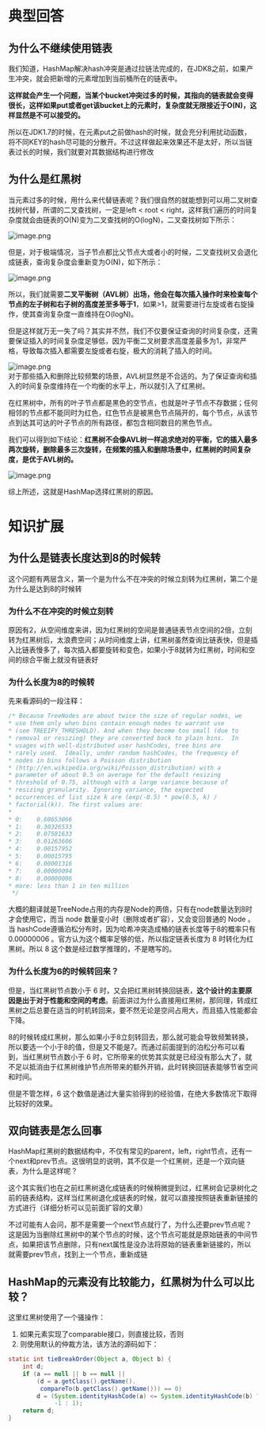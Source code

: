 # 典型回答
## 为什么不继续使用链表

我们知道，HashMap解决hash冲突是通过拉链法完成的，在JDK8之前，如果产生冲突，就会把新增的元素增加到当前桶所在的链表中。

**这样就会产生一个问题，当某个bucket冲突过多的时候，其指向的链表就会变得很长，这样如果put或者get该bucket上的元素时，复杂度就无限接近于O(N)，这样显然是不可以接受的。**

所以在JDK1.7的时候，在元素put之前做hash的时候，就会充分利用扰动函数，将不同KEY的hash尽可能的分散开。不过这样做起来效果还不是太好，所以当链表过长的时候，我们就要对其数据结构进行修改

## 为什么是红黑树

当元素过多的时候，用什么来代替链表呢？我们很自然的就能想到可以用二叉树查找树代替，所谓的二叉查找树，一定是left < root < right，这样我们遍历的时间复杂度就会由链表的O(N)变为二叉查找树的O(logN)，二叉查找树如下所示：

![image.png](https://cdn.nlark.com/yuque/0/2022/png/719664/1668933021439-3f3fcfbf-16cd-4f3f-9047-a21c856596d7.png#averageHue=%23f8fbf8&clientId=u4b0454fe-7b3e-4&from=paste&height=203&id=u735a975d&originHeight=406&originWidth=816&originalType=binary&ratio=1&rotation=0&showTitle=false&size=113862&status=done&style=none&taskId=uc4ae068b-437e-4875-bdeb-be3e348606b&title=&width=408)

但是，对于极端情况，当子节点都比父节点大或者小的时候，二叉查找树又会退化成链表，查询复杂度会重新变为O(N)，如下所示：

![image.png](https://cdn.nlark.com/yuque/0/2022/png/719664/1668933119478-0745c9b5-270f-4f81-8282-2905667a69bc.png#averageHue=%23fefefe&clientId=u4b0454fe-7b3e-4&from=paste&height=303&id=u018e7a1a&originHeight=606&originWidth=567&originalType=binary&ratio=1&rotation=0&showTitle=false&size=78058&status=done&style=none&taskId=u3c5daebb-e7bf-475c-88cc-d2d65b2e954&title=&width=283.5)

所以，我们就需要**二叉平衡树（AVL树）**出场，他会在每次插入操作时来检查**每个节点的左子树和右子树的高度差至多等于1**，如果>1，就需要进行左旋或者右旋操作，使其查询复杂度一直维持在O(logN)。

但是这样就万无一失了吗？其实并不然，我们不仅要保证查询的时间复杂度，还需要保证插入的时间复杂度足够低，因为平衡二叉树要求高度差最多为1，非常严格，导致每次插入都需要左旋或者右旋，极大的消耗了插入的时间。

![image.png](https://cdn.nlark.com/yuque/0/2022/png/719664/1668933432032-4d1e27a8-2a09-48f6-a773-ff8f332c6deb.png#averageHue=%23fdfdfd&clientId=u4b0454fe-7b3e-4&from=paste&height=438&id=u69e85577&originHeight=875&originWidth=1260&originalType=binary&ratio=1&rotation=0&showTitle=false&size=229203&status=done&style=none&taskId=u7e1c5cf9-386b-40e6-8b93-000517f0853&title=&width=630)<br />对于那些插入和删除比较频繁的场景，AVL树显然是不合适的。为了保证查询和插入的时间复杂度维持在一个均衡的水平上，所以就引入了红黑树。

在红黑树中，所有的叶子节点都是黑色的空节点，也就是叶子节点不存数据；任何相邻的节点都不能同时为红色，红色节点是被黑色节点隔开的，每个节点，从该节点到达其可达的叶子节点的所有路径，都包含相同数目的黑色节点。

我们可以得到如下结论：**红黑树不会像AVL树一样追求绝对的平衡，它的插入最多两次旋转，删除最多三次旋转，在频繁的插入和删除场景中，红黑树的时间复杂度，是优于AVL树的。**

![image.png](https://cdn.nlark.com/yuque/0/2022/png/719664/1668933538551-584d0077-4d4a-4261-b1f4-f9d25685c680.png#averageHue=%23e8e3e3&clientId=u4b0454fe-7b3e-4&from=paste&height=378&id=ua384239e&originHeight=756&originWidth=1186&originalType=binary&ratio=1&rotation=0&showTitle=false&size=190674&status=done&style=none&taskId=u7bcd2074-d1e3-49d4-8518-d3407abd3bc&title=&width=593)

综上所述，这就是HashMap选择红黑树的原因。
# 知识扩展

## 为什么是链表长度达到8的时候转
这个问题有两层含义，第一个是为什么不在冲突的时候立刻转为红黑树，第二个是为什么是达到8的时候转

### 为什么不在冲突的时候立刻转
原因有2，从空间维度来讲，因为红黑树的空间是普通链表节点空间的2倍，立刻转为红黑树后，太浪费空间；从时间维度上讲，红黑树虽然查询比链表快，但是插入比链表慢多了，每次插入都要旋转和变色，如果小于8就转为红黑树，时间和空间的综合平衡上就没有链表好

### 为什么长度为8的时候转
先来看源码的一段注释：
```java
/* Because TreeNodes are about twice the size of regular nodes, we
* use them only when bins contain enough nodes to warrant use
* (see TREEIFY_THRESHOLD). And when they become too small (due to
* removal or resizing) they are converted back to plain bins.  In
* usages with well-distributed user hashCodes, tree bins are
* rarely used.  Ideally, under random hashCodes, the frequency of
* nodes in bins follows a Poisson distribution
* (http://en.wikipedia.org/wiki/Poisson_distribution) with a
* parameter of about 0.5 on average for the default resizing
* threshold of 0.75, although with a large variance because of
* resizing granularity. Ignoring variance, the expected
* occurrences of list size k are (exp(-0.5) * pow(0.5, k) /
* factorial(k)). The first values are:
*
* 0:    0.60653066
* 1:    0.30326533
* 2:    0.07581633
* 3:    0.01263606
* 4:    0.00157952
* 5:    0.00015795
* 6:    0.00001316
* 7:    0.00000094
* 8:    0.00000006
* more: less than 1 in ten million
 */
```

大概的翻译就是TreeNode占用的内存是Node的两倍，只有在node数量达到8时才会使用它，而当 node 数量变小时（删除或者扩容），又会变回普通的 Node 。当 hashCode遵循泊松分布时，因为哈希冲突造成桶的链表长度等于8的概率只有0.00000006 。官方认为这个概率足够的低，所以指定链表长度为 8 时转化为红黑树。所以 8 这个数是经过数学推理的，不是瞎写的。

### 为什么长度为6的时候转回来？

但是，当红黑树节点数小于 6 时，又会把红黑树转换回链表，**这个设计的主要原因是出于对于性能和空间的考虑**。前面讲过为什么直接用红黑树，那同理，转成红黑树之后总要在适当的时机转回来，要不然无论是空间占用大，而且插入性能都会下降。

8的时候转成红黑树，那么如果小于8立刻转回去，那么就可能会导致频繁转换，所以要选一个小于8的值，但是又不能是7。而通过前面提到的泊松分布可以看到，当红黑树节点数小于 6 时，它所带来的优势其实就是已经没有那么大了，就不足以抵消由于红黑树维护节点所带来的额外开销，此时转换回链表能够节省空间和时间。

但是不管怎样，6 这个数值是通过大量实验得到的经验值，在绝大多数情况下取得比较好的效果。

## 双向链表是怎么回事
HashMap红黑树的数据结构中，不仅有常见的parent，left，right节点，还有一个next和prev节点。这很明显的说明，其不仅是一个红黑树，还是一个双向链表，为什么是这样呢？

这个其实我们也在之前红黑树退化成链表的时候稍微提到过，红黑树会记录树化之前的链表结构，这样当红黑树退化成链表的时候，就可以直接按照链表重新链接的方式进行（详细分析可以见前面扩容的文章）

不过可能有人会问，那不是需要一个next节点就行了，为什么还要prev节点呢？这是因为当删除红黑树中的某个节点的时候，这个节点可能就是原始链表的中间节点，如果把该节点删除，只有next属性是没办法将原始的链表重新链接的，所以就需要prev节点，找到上一个节点，重新成链
## HashMap的元素没有比较能力，红黑树为什么可以比较？
这里红黑树使用了一个骚操作：

1. 如果元素实现了comparable接口，则直接比较，否则
2. 则使用默认的仲裁方法，该方法的源码如下：
```java
static int tieBreakOrder(Object a, Object b) {
    int d;
    if (a == null || b == null ||
        (d = a.getClass().getName().
         compareTo(b.getClass().getName())) == 0)
        d = (System.identityHashCode(a) <= System.identityHashCode(b) ?
             -1 : 1);
    return d;
}
```




